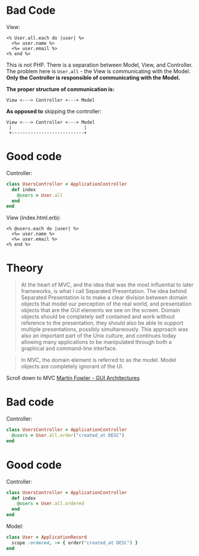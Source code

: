 # Bad Code
View:
~~~erb
<% User.all.each do |user| %>
  <%= user.name %>
  <%= user.email %>
<% end %>
~~~

This is not PHP. There is a separation between Model, View, and Controller.
The problem here is `User.all` - the View is communicating with the Model.
**Only the Controller is responsible of communicating with the Model.**

**The proper structure of communication is:**
~~~
View <---> Controller <---> Model
~~~
**As opposed to** skipping the controller:
~~~
View <---> Controller <---> Model
 |                           |
 +---------------------------+
~~~


# Good code
Controller:
~~~ruby
class UsersController < ApplicationController
  def index
    @users = User.all
  end
end
~~~

View (index.html.erb):
~~~erb
<% @users.each do |user| %>
  <%= user.name %>
  <%= user.email %>
<% end %>
~~~

# Theory
> At the heart of MVC, and the idea that was the most influential to later frameworks, is what I call Separated Presentation. The idea behind Separated Presentation is to make a clear division between domain objects that model our perception of the real world, and presentation objects that are the GUI elements we see on the screen. Domain objects should be completely self contained and work without reference to the presentation, they should also be able to support multiple presentations, possibly simultaneously. This approach was also an important part of the Unix culture, and continues today allowing many applications to be manipulated through both a graphical and command-line interface.

> In MVC, the domain element is referred to as the model. Model objects are completely ignorant of the UI.


Scroll down to MVC
[Martin Fowler - GUI Architectures](https://martinfowler.com/eaaDev/uiArchs.html)


# Bad code
Controller:
~~~ruby
class UsersController < ApplicationController
  @users = User.all.order("created_at DESC")
end
~~~

# Good code
Controller:
~~~ruby
class UsersController < ApplicationController
  def index
    @users = User.all.ordered
  end
end
~~~

Model:
~~~ruby
class User < ApplicationRecord
  scope :ordered, -> { order("created_at DESC") }
end
~~~

